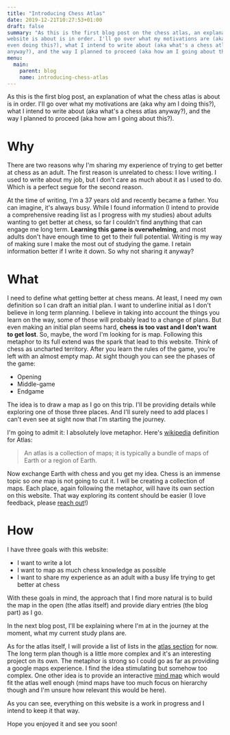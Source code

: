 ```yaml
---
title: "Introducing Chess Atlas"
date: 2019-12-21T10:27:53+01:00
draft: false
summary: "As this is the first blog post on the chess atlas, an explanation of what this
website is about is in order. I'll go over what my motivations are (aka why am I
even doing this?), what I intend to write about (aka what's a chess atlas
anyway?), and the way I planned to proceed (aka how am I going about this?)."
menu:
  main:
    parent: blog
    name: introducing-chess-atlas
---
```


As this is the first blog post, an explanation of what the chess atlas is about
is in order. I'll go over what my motivations are (aka why am I  doing this?),
what I intend to write about (aka what's a chess atlas anyway?), and the way I
planned to proceed (aka how am I going about this?).

# Why

There are two reasons why I'm sharing my experience of trying to get better at
chess as an adult. The first reason is unrelated to chess: I love writing. I
used to write about my job, but I don't care as much about it as I used to do.
Which is a perfect segue for the second reason. 


At the time of writing, I'm a 37 years old and recently became a father. You can
imagine, it's always busy. While I found information (I intend to provide a
comprehensive reading list as I progress with my studies) about adults wanting
to get better at chess, so far I couldn't find anything that can engage me long
term. **Learning this game is overwhelming**, and most adults don't have enough
time to get to their full potential. Writing is my way of making sure I make the
most out of studying the game. I retain information better if I write it down. So
why not sharing it anyway?

# What

I need to define what getting better at chess means. At least, I need my own
definition so I can draft an initial plan. I want to underline initial as I
don't believe in long term planning. I believe in taking into account the things
you learn on the way, some of those will probably lead to a change of plans. But
even making an initial plan seems hard,  **chess is too vast and I don't want to
get lost**. So, maybe, the word I'm looking for is map. Following this metaphor
to its full extend was the spark that lead to this website. Think of chess as
uncharted territory. After you learn the rules of the game, you're left with an
almost empty map. At sight though you can see the phases of the game:

- Opening
- Middle-game
- Endgame

The idea is to draw a map as I go on this trip. I'll be providing details while
exploring one of those three places. And I'll surely need to add places I can't
even see at sight now that I'm starting the journey.


I'm going to admit it: I absolutely love metaphor. Here's
[wikipedia](https://en.wikipedia.org/wiki/Atlas) definition for Atlas:

> An atlas is a collection of maps; it is typically a bundle of maps of Earth or
> a region of Earth. 

Now exchange Earth with chess and you get my idea. Chess is an immense topic so
*one* map is not going to cut it. I will be creating a collection of maps. Each
place, again following the metaphor, will have its own section on this website.
That way exploring its content should be easier (I love feedback, please [reach
out](mailto://hello@chessatlas.net)!)

# How

I have three goals with this website:

- I want to write a lot
- I want to map as much chess knowledge as possible
- I want to share my experience as an adult with a busy life trying to get
  better at chess

With these goals in mind, the approach that I find more natural is to build the
map in the open (the atlas itself) and provide diary entries (the blog part) as
I go.

In the next blog post, I'll be explaining where I'm at in the journey at the
moment, what my current study plans are. 

As for the atlas itself, I will provide a list of lists in the [atlas
section](/content/atlas/_index.md) for now. The long term plan though is a
little more complex and it's an interesting project on its own. The metaphor is
strong so I could go as far as providing a google maps experience. I find the
idea stimulating but somehow too complex. One other idea is to provide an
interactive [mind map](https://en.wikipedia.org/wiki/Mind_map) which would fit
the atlas well enough (mind maps have too much focus on hierarchy though and I'm
unsure how relevant this would be here).


As you can see, everything on this website is a work in progress and I intend to
keep it that way.

Hope you enjoyed it and see you soon!